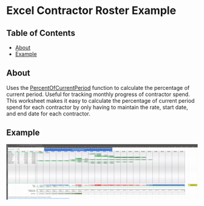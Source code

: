# Excel Contractor Roster Example

## Table of Contents

- [About](#about)
- [Example](#example)

## About <a name = "about"></a>

Uses the [PercentOfCurrentPeriod](https://gist.github.com/densom/011ce175522c2edbcce680adaf466968) function to calculate the percentage of current period.  Useful for tracking monthly progress of contractor spend.
This worksheet makes it easy to calculate the percentage of current period spend for each contractor by only having to maintain the rate, start date, and end date for each contractor.

## Example <a name = "example"></a>

![example](example.png)
